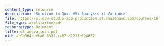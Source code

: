 ```yaml
---
content_type: resource
description: 'Solution to Quiz #5: Analysis of Variance'
file: https://ol-ocw-studio-app-production.s3.amazonaws.com/courses/16-881-robust-system-design-summer-1998/ab9b364ceba0833fc407d121fe894652_q5_anova_soln.pdf
file_type: application/pdf
resourcetype: Document
title: q5_anova_soln.pdf
uid: ab9b364c-eba0-833f-c407-d121fe894652
---
```

